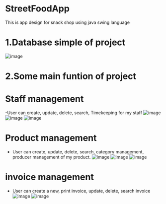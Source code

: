 # StreetFoodApp
This is app design for snack shop using java swing language

# **1.Database simple of project**
![image](https://user-images.githubusercontent.com/68959224/167290714-ca6e6232-6f44-4979-8a33-c59e72a9f79f.png)
# **2.Some main funtion of project**
# Staff management
-User can create, update, delete, search, Timekeeping for my staff
![image](https://user-images.githubusercontent.com/68959224/167290823-b958a615-9363-4fbb-8c29-a7c689a0073a.png)
![image](https://user-images.githubusercontent.com/68959224/167290829-342b5f2e-5616-4101-bdd5-609d6b64c6ee.png)
![image](https://user-images.githubusercontent.com/68959224/167290871-e4260d7e-9ef1-4591-9dc9-8f31d5d29e40.png)
# Product management
- User can create, update, delete, search, category management, producer management of my product.
![image](https://user-images.githubusercontent.com/68959224/167290950-9fa75a96-5e90-4b17-aaab-caf5369419f7.png)
![image](https://user-images.githubusercontent.com/68959224/167290943-66b9d2ad-aca9-4d7d-b186-362e466da247.png)
![image](https://user-images.githubusercontent.com/68959224/167290946-42e8b83f-3aa7-4a1e-ad67-c048f7c025ab.png)
# invoice management
- User can create a new, print invoice, update, delete, search   invoice
![image](https://user-images.githubusercontent.com/68959224/167291031-9113c825-c3ce-421e-9678-b84bd60f0a0f.png)
![image](https://user-images.githubusercontent.com/68959224/167291046-8ace6426-6d5c-4064-ac11-979365a897ac.png)



